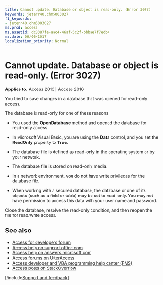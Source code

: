 ```yaml
---
title: Cannot update. Database or object is read-only. (Error 3027)
keywords: jeterr40.chm5003027
f1_keywords:
- jeterr40.chm5003027
ms.prod: access
ms.assetid: dc8387fe-aac4-46af-5c2f-bbbae7f7edb4
ms.date: 06/08/2017
localization_priority: Normal
---
```



# Cannot update. Database or object is read-only. (Error 3027)

  

**Applies to:** Access 2013 | Access 2016

You tried to save changes in a database that was opened for read-only access.

The database is read-only for one of these reasons:


- You used the  **OpenDatabase** method and opened the database for read-only access.
    
- In Microsoft Visual Basic, you are using the  **Data** control, and you set the **ReadOnly** property to **True**.
    
- The database file is defined as read-only in the operating system or by your network.
    
- The database file is stored on read-only media.
    
- In a network environment, you do not have write privileges for the database file.
    
- When working with a secured database, the database or one of its objects (such as a field or table) may be set to read-only. You may not have permission to access this data with your user name and password.
    

Close the database, resolve the read-only condition, and then reopen the file for read/write access.


## See also

- [Access for developers forum](https://social.msdn.microsoft.com/Forums/office/home?forum=accessdev)
- [Access help on support.office.com](https://support.office.com/search/results?query=Access)
- [Access help on answers.microsoft.com](https://answers.microsoft.com/)
- [Access forums on UtterAccess](http://www.utteraccess.com/forum/index.php?act=idx)
- [Access developer and VBA programming help center (FMS)](http://www.fmsinc.com/MicrosoftAccess/developer/)
- [Access posts on StackOverflow](https://stackoverflow.com/questions/tagged/ms-access)

[!include[Support and feedback](~/includes/feedback-boilerplate.md)]
